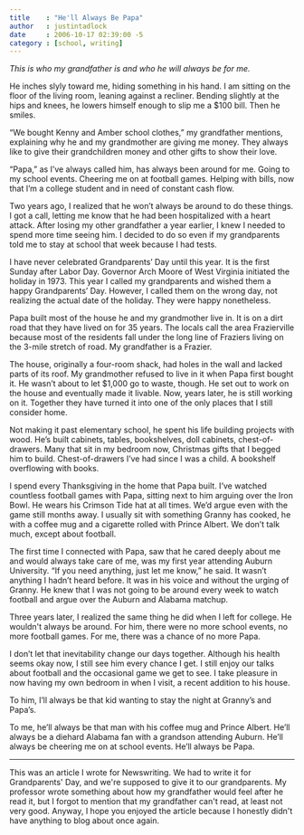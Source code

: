 ```yaml
---
title    : "He'll Always Be Papa"
author   : justintadlock
date     : 2006-10-17 02:39:00 -5
category : [school, writing]
---
```


<i>This is who my grandfather is and who he will always be for me.</i>

He inches slyly toward me, hiding something in his hand.  I am sitting on the floor of the living room, leaning against a recliner.  Bending slightly at the hips and knees, he lowers himself enough to slip me a $100 bill.  Then he smiles.

“We bought Kenny and Amber school clothes,” my grandfather mentions, explaining why he and my grandmother are giving me money.  They always like to give their grandchildren money and other gifts to show their love.

“Papa,” as I’ve always called him, has always been around for me.  Going to my school events.  Cheering me on at football games.  Helping with bills, now that I’m a college student and in need of constant cash flow.

Two years ago, I realized that he won’t always be around to do these things.  I got a call, letting me know that he had been hospitalized with a heart attack.  After losing my other grandfather a year earlier, I knew I needed to spend more time seeing him.  I decided to do so even if my grandparents told me to stay at school that week because I had tests.

I have never celebrated Grandparents’ Day until this year.  It is the first Sunday after Labor Day.  Governor Arch Moore of West Virginia initiated the holiday in 1973.  This year I called my grandparents and wished them a happy Grandparents’ Day.  However, I called them on the wrong day, not realizing the actual date of the holiday.  They were happy nonetheless.

Papa built most of the house he and my grandmother live in.  It is on a dirt road that they have lived on for 35 years.  The locals call the area Frazierville because most of the residents fall under the long line of Fraziers living on the 3-mile stretch of road.  My grandfather is a Frazier.

The house, originally a four-room shack, had holes in the wall and lacked parts of its roof.  My grandmother refused to live in it when Papa first bought it.  He wasn’t about to let $1,000 go to waste, though.  He set out to work on the house and eventually made it livable.  Now, years later, he is still working on it.  Together they have turned it into one of the only places that I still consider home.

Not making it past elementary school, he spent his life building projects with wood.  He’s built cabinets, tables, bookshelves, doll cabinets, chest-of-drawers.  Many that sit in my bedroom now, Christmas gifts that I begged him to build.  Chest-of-drawers I’ve had since I was a child.  A bookshelf overflowing with books.

I spend every Thanksgiving in the home that Papa built.  I’ve watched countless football games with Papa, sitting next to him arguing over the Iron Bowl.  He wears his Crimson Tide hat at all times.  We’d argue even with the  game still months away.  I usually sit with something Granny has cooked, he with a coffee mug and a cigarette rolled with Prince Albert.  We don’t talk much, except about football.

The first time I connected with Papa, saw that he cared deeply about me and would always take care of me, was my first year attending Auburn University.  “If you need anything, just let me know,” he said.  It wasn’t anything I hadn’t heard before.  It was in his voice and without the urging of Granny.  He knew that I was not going to be around every week to watch football and argue over the Auburn and Alabama matchup.

Three years later, I realized the same thing he did when I left for college.  He wouldn't always be around.  For him, there were no more school events, no   more football games.  For me, there was a chance of no more Papa.

I don’t let that inevitability change our days together.  Although his health seems okay now, I still see him every chance I get.  I still enjoy our talks about football and the occasional game we get to see.  I take pleasure in now having my own bedroom in when I visit, a recent addition to his house.

To him, I’ll always be that kid wanting to stay the night at Granny’s and Papa’s.

To me, he’ll always be that man with his coffee mug and Prince Albert.  He’ll always be a diehard Alabama fan with a grandson attending Auburn.  He’ll always be cheering me on at school events.  He’ll always be Papa.

------

This was an article I wrote for Newswriting.  We had to write it for Grandparents' Day, and we're supposed to give it to our grandparents.  My professor wrote something about how my grandfather would feel after he read it, but I forgot to mention that my grandfather can't read, at least not very good.  Anyway, I hope you enjoyed the article because I honestly didn't have anything to blog about once again.
